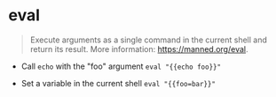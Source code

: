 # eval
> Execute arguments as a single command in the current shell and return its result.
> More information: <https://manned.org/eval>.

- Call `echo` with the "foo" argument
`eval "{{echo foo}}"`

- Set a variable in the current shell
`eval "{{foo=bar}}"`
